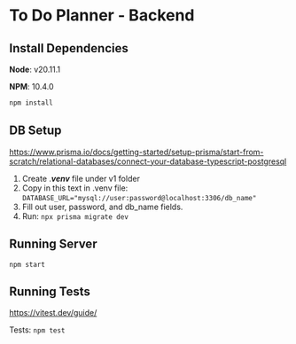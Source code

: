 # To Do Planner - Backend

## Install Dependencies
**Node**: v20.11.1

**NPM**: 10.4.0
```bash
npm install
```

## DB Setup
https://www.prisma.io/docs/getting-started/setup-prisma/start-from-scratch/relational-databases/connect-your-database-typescript-postgresql
1. Create ._**venv**_ file under v1 folder
2. Copy in this text in .venv file: `DATABASE_URL="mysql://user:password@localhost:3306/db_name"`
3. Fill out user, password, and db_name fields.
4. Run: `npx prisma migrate dev`

## Running Server
`npm start`

## Running Tests
https://vitest.dev/guide/

Tests: `npm test`
